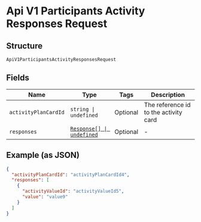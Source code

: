 
# Api V1 Participants Activity Responses Request

## Structure

`ApiV1ParticipantsActivityResponsesRequest`

## Fields

| Name | Type | Tags | Description |
|  --- | --- | --- | --- |
| `activityPlanCardId` | `string \| undefined` | Optional | The reference id to the activity card |
| `responses` | [`Response[] \| undefined`](../../doc/models/response.md) | Optional | - |

## Example (as JSON)

```json
{
  "activityPlanCardId": "activityPlanCardId4",
  "responses": [
    {
      "activityValueId": "activityValueId5",
      "value": "value9"
    }
  ]
}
```

